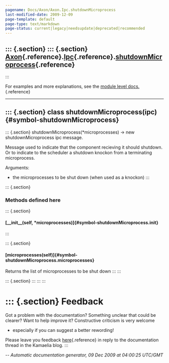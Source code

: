 ```yaml
---
pagename: Docs/Axon/Axon.Ipc.shutdownMicroprocess
last-modified-date: 2009-12-09
page-template: default
page-type: text/markdown
page-status: current|legacy|needsupdate|deprecated|recommended
---
```

::: {.section}
::: {.section}
[Axon](/Docs/Axon/Axon.html){.reference}.[Ipc](/Docs/Axon/Axon.Ipc.html){.reference}.[shutdownMicroprocess](/Docs/Axon/Axon.Ipc.shutdownMicroprocess.html){.reference}
----------------------------------------------------------------------------------------------------------------------------------------------------------------------
:::

For examples and more explanations, see the [module level
docs.](/Docs/Axon/Axon.Ipc.html){.reference}

------------------------------------------------------------------------

::: {.section}
class shutdownMicroprocess(ipc) {#symbol-shutdownMicroprocess}
-------------------------------

::: {.section}
shutdownMicroprocess(\*microprocesses) -\> new shutdownMicroprocess ipc
message.

Message used to indicate that the component recieving it should
shutdown. Or to indicate to the scheduler a shutdown knockon from a
terminating microprocess.

Arguments:

-   the microprocesses to be shut down (when used as a knockon)
:::

::: {.section}
### Methods defined here

::: {.section}
#### [\_\_init\_\_(self, \*microprocesses)]{#symbol-shutdownMicroprocess.__init__}
:::

::: {.section}
#### [microprocesses(self)]{#symbol-shutdownMicroprocess.microprocesses}

Returns the list of microprocesses to be shut down
:::
:::

::: {.section}
:::
:::
:::

::: {.section}
Feedback
========

Got a problem with the documentation? Something unclear that could be
clearer? Want to help improve it? Constructive criticism is very welcome
- especially if you can suggest a better rewording!

Please leave you feedback
[here](../../../cgi-bin/blog/blog.cgi?rm=viewpost&nodeid=1142023701){.reference}
in reply to the documentation thread in the Kamaelia blog.
:::

*\-- Automatic documentation generator, 09 Dec 2009 at 04:00:25 UTC/GMT*
